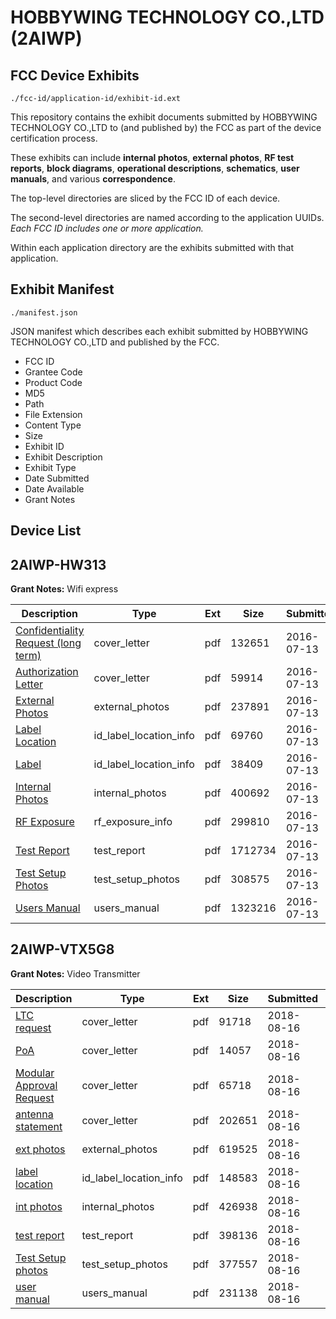 # HOBBYWING TECHNOLOGY CO.,LTD (2AIWP)
## FCC Device Exhibits

```
./fcc-id/application-id/exhibit-id.ext
```

This repository contains the exhibit documents submitted by HOBBYWING TECHNOLOGY CO.,LTD to (and published by) the FCC as part of the device certification process.

These exhibits can include **internal photos**, **external photos**, **RF test reports**, **block diagrams**, **operational descriptions**, **schematics**, **user manuals**, and various **correspondence**.

The top-level directories are sliced by the FCC ID of each device.

The second-level directories are named according to the application UUIDs. *Each FCC ID includes one or more application.*

Within each application directory are the exhibits submitted with that application. 

## Exhibit Manifest

```
./manifest.json
```

JSON manifest which describes each exhibit submitted by HOBBYWING TECHNOLOGY CO.,LTD and published by the FCC.

- FCC ID
- Grantee Code
- Product Code
- MD5
- Path
- File Extension
- Content Type
- Size
- Exhibit ID
- Exhibit Description
- Exhibit Type
- Date Submitted
- Date Available
- Grant Notes

## Device List
## 2AIWP-HW313
**Grant Notes:** Wifi express

| Description | Type | Ext | Size | Submitted | Available |
| ----------- | ---- | --- | ---- | --------- | --------- |
| [Confidentiality Request (long term)](2AIWP-HW313/e01922a6fdd5c00a9f8db64e0ce053e9/3061767.pdf) | cover_letter | pdf | 132651 | 2016-07-13 | 2016-07-13 |
| [Authorization Letter](2AIWP-HW313/e01922a6fdd5c00a9f8db64e0ce053e9/3061768.pdf) | cover_letter | pdf | 59914 | 2016-07-13 | 2016-07-13 |
| [External Photos](2AIWP-HW313/e01922a6fdd5c00a9f8db64e0ce053e9/3061749.pdf) | external_photos | pdf | 237891 | 2016-07-13 | 2016-07-13 |
| [Label Location](2AIWP-HW313/e01922a6fdd5c00a9f8db64e0ce053e9/3061753.pdf) | id_label_location_info | pdf | 69760 | 2016-07-13 | 2016-07-13 |
| [Label](2AIWP-HW313/e01922a6fdd5c00a9f8db64e0ce053e9/3061754.pdf) | id_label_location_info | pdf | 38409 | 2016-07-13 | 2016-07-13 |
| [Internal Photos](2AIWP-HW313/e01922a6fdd5c00a9f8db64e0ce053e9/3061750.pdf) | internal_photos | pdf | 400692 | 2016-07-13 | 2016-07-13 |
| [RF Exposure](2AIWP-HW313/e01922a6fdd5c00a9f8db64e0ce053e9/3061755.pdf) | rf_exposure_info | pdf | 299810 | 2016-07-13 | 2016-07-13 |
| [Test Report](2AIWP-HW313/e01922a6fdd5c00a9f8db64e0ce053e9/3061756.pdf) | test_report | pdf | 1712734 | 2016-07-13 | 2016-07-13 |
| [Test Setup Photos](2AIWP-HW313/e01922a6fdd5c00a9f8db64e0ce053e9/3061751.pdf) | test_setup_photos | pdf | 308575 | 2016-07-13 | 2016-07-13 |
| [Users Manual](2AIWP-HW313/e01922a6fdd5c00a9f8db64e0ce053e9/3061766.pdf) | users_manual | pdf | 1323216 | 2016-07-13 | 2016-07-13 |
## 2AIWP-VTX5G8
**Grant Notes:** Video Transmitter

| Description | Type | Ext | Size | Submitted | Available |
| ----------- | ---- | --- | ---- | --------- | --------- |
| [LTC request](2AIWP-VTX5G8/0925488338b3fa4e837bbb0238d52449/3965877.pdf) | cover_letter | pdf | 91718 | 2018-08-16 | 2018-08-16 |
| [PoA](2AIWP-VTX5G8/0925488338b3fa4e837bbb0238d52449/3965878.pdf) | cover_letter | pdf | 14057 | 2018-08-16 | 2018-08-16 |
| [Modular Approval Request](2AIWP-VTX5G8/0925488338b3fa4e837bbb0238d52449/3965879.pdf) | cover_letter | pdf | 65718 | 2018-08-16 | 2018-08-16 |
| [antenna statement](2AIWP-VTX5G8/0925488338b3fa4e837bbb0238d52449/3965883.pdf) | cover_letter | pdf | 202651 | 2018-08-16 | 2018-08-16 |
| [ext photos](2AIWP-VTX5G8/0925488338b3fa4e837bbb0238d52449/3965880.pdf) | external_photos | pdf | 619525 | 2018-08-16 | 2018-08-16 |
| [label location](2AIWP-VTX5G8/0925488338b3fa4e837bbb0238d52449/3965882.pdf) | id_label_location_info | pdf | 148583 | 2018-08-16 | 2018-08-16 |
| [int photos](2AIWP-VTX5G8/0925488338b3fa4e837bbb0238d52449/3965881.pdf) | internal_photos | pdf | 426938 | 2018-08-16 | 2018-08-16 |
| [test report](2AIWP-VTX5G8/0925488338b3fa4e837bbb0238d52449/3965884.pdf) | test_report | pdf | 398136 | 2018-08-16 | 2018-08-16 |
| [Test Setup photos](2AIWP-VTX5G8/0925488338b3fa4e837bbb0238d52449/3965885.pdf) | test_setup_photos | pdf | 377557 | 2018-08-16 | 2018-08-16 |
| [user manual](2AIWP-VTX5G8/0925488338b3fa4e837bbb0238d52449/3965886.pdf) | users_manual | pdf | 231138 | 2018-08-16 | 2018-08-16 |
